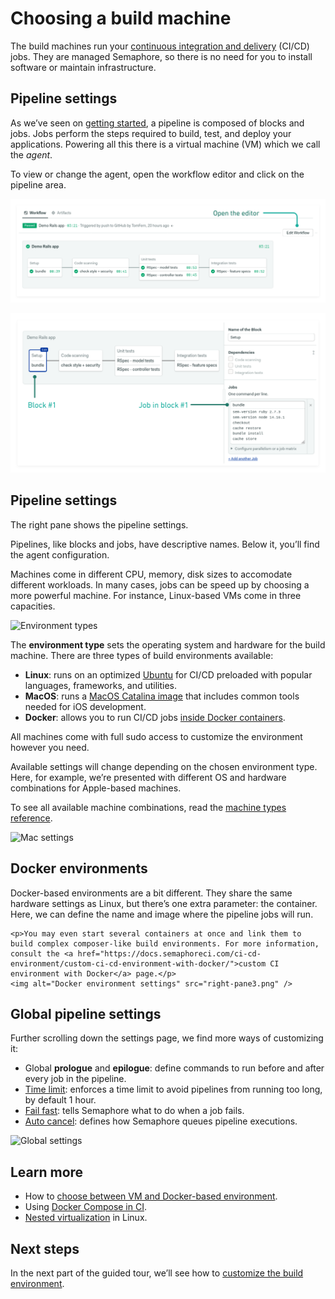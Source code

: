 # Choosing a build machine

The build machines run your [continuous integration and delivery](https://semaphoreci.com/cicd) (CI/CD) jobs. They are managed Semaphore, so there is no need for you to install software or maintain infrastructure.

## Pipeline settings

As we’ve seen on [getting started](file:///getting-started/), a pipeline is composed of blocks and jobs. Jobs perform the steps required to build, test, and deploy your applications. Powering all this there is a virtual machine (VM) which we call the *agent*.

To view or change the agent, open the workflow editor and click on the pipeline area.

![Edit workflow button](./choosing-a-machine/edit-workflow.png)

![Show pipeline settings](./choosing-a-machine/pipeline-settings.png)

## Pipeline settings

<div class="combined">
    <p>The right pane shows the pipeline settings.</p>
    <p>Pipelines, like blocks and jobs, have descriptive names. Below it, you’ll find the agent configuration.</p>
    <p>Machines come in different CPU, memory, disk sizes to accomodate different workloads. In many cases, jobs can be speed up by choosing a more powerful machine. For instance, Linux-based VMs come in three capacities.</p>
    <img alt="Environment types" src="env-types.png" />
</div>

The **environment type** sets the operating system and hardware for the build machine. There are three types of build environments available:

- **Linux**: runs on an optimized [Ubuntu](https://docs.semaphoreci.com/ci-cd-environment/ubuntu-18.04-image/) for CI/CD preloaded with popular languages, frameworks, and utilities.
- **MacOS**: runs a [MacOS Catalina image](https://docs.semaphoreci.com/ci-cd-environment/macos-xcode-12-image/) that includes common tools needed for iOS development.
- **Docker**: allows you to run CI/CD jobs [inside Docker containers](https://docs.semaphoreci.com/ci-cd-environment/custom-ci-cd-environment-with-docker/).

All machines come with full sudo access to customize the environment however you need.

<div class="combined">
    <p>Available settings will change depending on the chosen environment type. Here, for example, we’re presented with different OS and hardware combinations for Apple-based machines.</p>
    <p>To see all available machine combinations, read the <a href="https://docs.semaphoreci.com/ci-cd-environment/machine-types/">machine types reference</a>.<p>
    <img alt="Mac settings" src="right-pane2.png" />
</div>

## Docker environments

<div class="combined">
    <p>Docker-based environments are a bit different. They share the same hardware settings as Linux, but there’s one extra parameter: the container. Here, we can define the name and image where the pipeline jobs will run.</p>

    <p>You may even start several containers at once and link them to build complex composer-like build environments. For more information, consult the <a href="https://docs.semaphoreci.com/ci-cd-environment/custom-ci-cd-environment-with-docker/">custom CI environment with Docker</a> page.</p>
    <img alt="Docker environment settings" src="right-pane3.png" />
</div>

## Global pipeline settings

<div class="combined">
    <p>Further scrolling down the settings page, we find more ways of customizing it:</p>
    <ul>
        <li>Global <strong>prologue</strong> and <strong>epilogue</strong>: define commands to run before and after every job in the pipeline.</li>
        <li><a href="https://docs.semaphoreci.com/reference/quotas-and-limits/")>Time limit</a>: enforces a time limit to avoid pipelines from running too long, by default 1 hour.</li>
        <li><a href="https://docs.semaphoreci.com/essentials/fail-fast-stop-running-tests-on-the-first-failure/">Fail fast</a>: tells Semaphore what to do when a job fails.</li>
        <li><a href="https://docs.semaphoreci.com/essentials/auto-cancel-previous-pipelines-on-a-new-push/">Auto cancel</a>: defines how Semaphore queues pipeline executions.</li>
    </ul>
    <img alt="Global settings" src="right-pane4.png" />
</div>

## Learn more

- How to [choose between VM and Docker-based environment](https://docs.semaphoreci.com/ci-cd-environment/choosing-between-a-vm-and-docker-based-environment/).
- Using <a href="https://docs.semaphoreci.com/examples/using-docker-compose-in-ci/">Docker Compose in CI</a>.
- [Nested virtualization](https://docs.semaphoreci.com/ci-cd-environment/nested-virtualization/) in Linux.

## Next steps

In the next part of the guided tour, we’ll see how to [customize the build environment](/guided-tour/tailoring-the-environment/).
